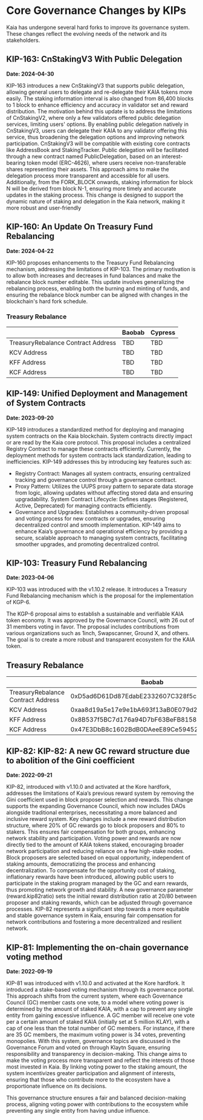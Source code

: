 # Core Governance Changes by KIPs

Kaia has undergone several hard forks to improve its governance system. These changes reflect the evolving needs of the network and its stakeholders.

## KIP-163: CnStakingV3 With Public Delegation <a id="KIP-163"></a>

**Date: 2024-04-30**

KIP-163 introduces a new CnStakingV3 that supports public delegation, allowing general users to delegate and re-delegate their KAIA tokens more easily. The staking information interval is also changed from 86,400 blocks to 1 block to enhance efficiency and accuracy in validator set and reward distribution.
The motivation behind this update is to address the limitations of CnStakingV2, where only a few validators offered public delegation services, limiting users' options. By enabling public delegation natively in CnStakingV3, users can delegate their KAIA to any validator offering this service, thus broadening the delegation options and improving network participation.
CnStakingV3 will be compatible with existing core contracts like AddressBook and StakingTracker. Public delegation will be facilitated through a new contract named PublicDelegation, based on an interest-bearing token model (ERC-4626), where users receive non-transferable shares representing their assets. This approach aims to make the delegation process more transparent and accessible for all users.
Additionally, from the FORK_BLOCK onwards, staking information for block N will be derived from block N-1, ensuring more timely and accurate updates in the staking process. This change is designed to support the dynamic nature of staking and delegation in the Kaia network, making it more robust and user-friendly

## KIP-160: An Update On Treasury Fund Rebalancing <a id="KIP-160"></a>

**Date: 2024-04-22**

KIP-160 proposes enhancements to the Treasury Fund Rebalancing mechanism, addressing the limitations of KIP-103. The primary motivation is to allow both increases and decreases in fund balances and make the rebalance block number editable. This update involves generalizing the rebalancing process, enabling both the burning and minting of funds, and ensuring the rebalance block number can be aligned with changes in the blockchain's hard fork schedule.

### Treasury Rebalance ​

|                                    | Baobab | Cypress |
| ---------------------------------- | ------ | ------- |
| TreasuryRebalance Contract Address | TBD    | TBD     |
| KCV Address                        | TBD    | TBD     |
| KFF Address                        | TBD    | TBD     |
| KCF Address                        | TBD    | TBD     |

## KIP-149: Unified Deployment and Management of System Contracts <a id="KIP-149"></a>

**Date: 2023-09-20**

KIP-149 introduces a standardized method for deploying and managing system contracts on the Kaia blockchain. System contracts directly impact or are read by the Kaia core protocol. This proposal includes a centralized Registry Contract to manage these contracts efficiently. Currently, the deployment methods for system contracts lack standardization, leading to inefficiencies. KIP-149 addresses this by introducing key features such as:

- Registry Contract: Manages all system contracts, ensuring centralized tracking and governance control through a governance contract.
- Proxy Pattern: Utilizes the UUPS proxy pattern to separate data storage from logic, allowing updates without affecting stored data and ensuring upgradability.
  System Contract Lifecycle: Defines stages (Registered, Active, Deprecated) for managing contracts efficiently.
- Governance and Upgrades: Establishes a community-driven proposal and voting process for new contracts or upgrades, ensuring decentralized control and smooth implementation.
  KIP-149 aims to enhance Kaia’s governance and operational efficiency by providing a secure, scalable approach to managing system contracts, facilitating smoother upgrades, and promoting decentralized control.

## KIP-103: Treasury Fund Rebalancing <a id="KIP-103"></a>

**Date: 2023-04-06**

KIP-103 was introduced with the v1.10.2 release. It introduces a Treasury Fund Rebalancing mechanism which is the proposal for the implementation of KGP-6.

The KGP-6 proposal aims to establish a sustainable and verifiable KAIA token economy. It was approved by the Governance Council, with 26 out of 31 members voting in favor. The proposal includes contributions from various organizations such as 1inch, Swapscanner, Ground X, and others. The goal is to create a more robust and transparent ecosystem for the KAIA token.

## Treasury Rebalance ​

|                                    | Baobab                                     | Cypress                                    |
| ---------------------------------- | ------------------------------------------ | ------------------------------------------ |
| TreasuryRebalance Contract Address | 0xD5ad6D61Dd87EdabE2332607C328f5cc96aeCB95 | 0xD5ad6D61Dd87EdabE2332607C328f5cc96aeCB95 |
| KCV Address                        | 0xaa8d19a5e17e9e1bA693f13aB0E079d274a7e51E | 0x4f04251064274252D27D4af55BC85b68B3adD992 |
| KFF Address                        | 0x8B537f5BC7d176a94D7bF63BeFB81586EB3D1c0E | 0x85D82D811743b4B8F3c48F3e48A1664d1FfC2C10 |
| KCF Address                        | 0x47E3DbB8c1602BdB0DAeeE89Ce59452c4746CA1C | 0xdd4C8d805fC110369D3B148a6692F283ffBDCcd3 |

## KIP-82: KIP-82: A new GC reward structure due to abolition of the Gini coefficient <a id="KIP-82"></a>

**Date: 2022-09-21**

KIP-82, introduced with v1.10.0 and activated at the Kore hardfork, addresses the limitations of Kaia’s previous reward system by removing the Gini coefficient used in block proposer selection and rewards. This change supports the expanding Governance Council, which now includes DAOs alongside traditional enterprises, necessitating a more balanced and inclusive reward system.
Key changes include a new reward distribution structure, where 20% of GC rewards go to block proposers and 80% to stakers. This ensures fair compensation for both groups, enhancing network stability and participation. Voting power and rewards are now directly tied to the amount of KAIA tokens staked, encouraging broader network participation and reducing reliance on a few high-stake nodes. Block proposers are selected based on equal opportunity, independent of staking amounts, democratizing the process and enhancing decentralization.
To compensate for the opportunity cost of staking, inflationary rewards have been introduced, allowing public users to participate in the staking program managed by the GC and earn rewards, thus promoting network growth and stability.
A new governance parameter (reward.kip82ratio) sets the initial reward distribution ratio at 20/80 between proposer and staking rewards, which can be adjusted through governance processes.
KIP-82 represents a significant step towards a more equitable and stable governance system in Kaia, ensuring fair compensation for network contributions and fostering a more decentralized and resilient network.

## KIP-81: Implementing the on-chain governance voting method <a id="KIP-81"></a>

**Date: 2022-09-19**

KIP-81 was introduced with v1.10.0 and activated at the Kore hardfork. It introduced a stake-based voting mechanism through its governance portal. This approach shifts from the current system, where each Governance Council (GC) member casts one vote, to a model where voting power is determined by the amount of staked KAIA, with a cap to prevent any single entity from gaining excessive influence.
A GC member will receive one vote per a certain amount of staked KAIA (initially set at 5 million KLAY), with a cap of one less than the total number of GC members. For instance, if there are 35 GC members, the maximum voting power is 34 votes, preventing monopolies.
With this system, governance topics are discussed in the Governance Forum and voted on through Klaytn Square, ensuring responsibility and transparency in decision-making.
This change aims to make the voting process more transparent and reflect the interests of those most invested in Kaia. By linking voting power to the staking amount, the system incentivizes greater participation and alignment of interests, ensuring that those who contribute more to the ecosystem have a proportionate influence on its decisions.

This governance structure ensures a fair and balanced decision-making process, aligning voting power with contributions to the ecosystem while preventing any single entity from having undue influence.
